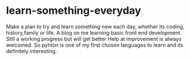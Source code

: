 # learn-something-everyday
Make a plan to try and learn something new each day, whether its coding, history,family or life.
A blog on me learning basic front end development. 
Still a working progress but will get better
Help at improvement is always welcomed.
So pyhton is one of my first chosen languages to learn and its definitely interesting.
